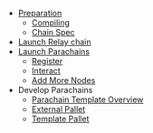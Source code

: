 <!-- docs/_sidebar.md -->

- [Preparation](/)
  - [Compiling](en/1-prep/1-compiling.md)
  - [Chain Spec](en/1-prep/2-chain-spec.md)
- [Launch Relay chain](en/2-relay-chain/1-launch.md)
- [Launch Parachains](en/3-parachains/1-launch.md)
  - [Register](en/3-parachains/2-register.md)
  - [Interact](en/3-parachains/3-interact.md)
  - [Add More Nodes](en/3-parachains/4-more-nodes.md)
- Develop Parachains
  - [Parachain Template Overview](en/5-develop/1-template-overview.md)
  - [External Pallet](en/5-develop/2-external-pallet.md)
  - [Template Pallet](en/5-develop/3-template-pallet.md)
